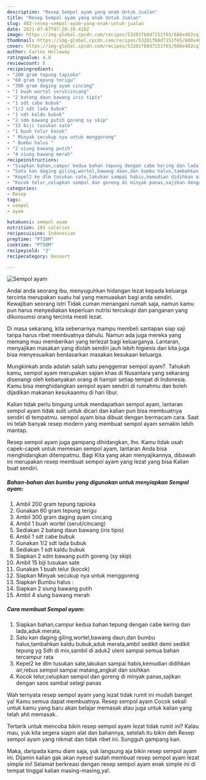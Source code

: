 ```yaml
---
description: "Resep Sempol ayam yang enak Untuk Jualan"
title: "Resep Sempol ayam yang enak Untuk Jualan"
slug: 483-resep-sempol-ayam-yang-enak-untuk-jualan
date: 2021-07-07T07:20:39.418Z
image: https://img-global.cpcdn.com/recipes/53201fb8d7151f65/680x482cq70/sempol-ayam-foto-resep-utama.jpg
thumbnail: https://img-global.cpcdn.com/recipes/53201fb8d7151f65/680x482cq70/sempol-ayam-foto-resep-utama.jpg
cover: https://img-global.cpcdn.com/recipes/53201fb8d7151f65/680x482cq70/sempol-ayam-foto-resep-utama.jpg
author: Carlos Holloway
ratingvalue: 4.8
reviewcount: 6
recipeingredient:
- "200 gram tepung tapioka"
- "60 gram tepung terigu"
- "300 gram daging ayam cincang"
- "1 buah wortel serutcincang"
- "2 batang daun bawang iris tipis"
- "1 sdt cabe bubuk"
- "1/2 sdt lada bubuk"
- "1 sdt kaldu bubuk"
- "2 sdm bawang putih goreng sy skip"
- "15 biji tusukan sate"
- "1 buah telur kocok"
- " Minyak secukup nya untuk menggoreng"
- " Bumbu halus "
- "2 siung bawang putih"
- "4 siung bawang merah"
recipeinstructions:
- "Siapkan bahan,campur kedua bahan tepung dengan cabe kering dan lada,aduk merata,"
- "Satu kan daging giling,wortel,bawang daun,dan bumbu halus,tambahkan kaldu bubuk,aduk merata,ambil sedikit demi sedikit tepung yg Sdh di mix,sambil di aduk2 uleni sampai semua bahan tercampur rata"
- "Kepel2 ke dlm tusukan sate,lakukan sampai habis,kemudian didihkan air,rebus sempol sampai matang,angkat dan sisihkan"
- "Kocok telur,celupkan sempol dan goreng di minyak panas,sajikan dengan saos sambal selagi panas"
categories:
- Resep
tags:
- sempol
- ayam

katakunci: sempol ayam 
nutrition: 183 calories
recipecuisine: Indonesian
preptime: "PT10M"
cooktime: "PT50M"
recipeyield: "2"
recipecategory: Dessert

---
```



![Sempol ayam](https://img-global.cpcdn.com/recipes/53201fb8d7151f65/680x482cq70/sempol-ayam-foto-resep-utama.jpg)

Andai anda seorang ibu, menyuguhkan hidangan lezat kepada keluarga tercinta merupakan suatu hal yang memuaskan bagi anda sendiri. Kewajiban seorang istri Tidak cuman menangani rumah saja, namun kamu pun harus menyediakan keperluan nutrisi tercukupi dan panganan yang dikonsumsi orang tercinta mesti lezat.

Di masa  sekarang, kita sebenarnya mampu membeli santapan siap saji tanpa harus ribet membuatnya dahulu. Namun ada juga mereka yang memang mau memberikan yang terlezat bagi keluarganya. Lantaran, menyajikan masakan yang diolah sendiri jauh lebih higienis dan kita juga bisa menyesuaikan berdasarkan masakan kesukaan keluarga. 



Mungkinkah anda adalah salah satu penggemar sempol ayam?. Tahukah kamu, sempol ayam merupakan sajian khas di Nusantara yang sekarang disenangi oleh kebanyakan orang di hampir setiap tempat di Indonesia. Kamu bisa menghidangkan sempol ayam sendiri di rumahmu dan boleh dijadikan makanan kesukaanmu di hari libur.

Kalian tidak perlu bingung untuk mendapatkan sempol ayam, lantaran sempol ayam tidak sulit untuk dicari dan kalian pun bisa membuatnya sendiri di tempatmu. sempol ayam bisa dibuat dengan bermacam cara. Saat ini telah banyak resep modern yang membuat sempol ayam semakin lebih mantap.

Resep sempol ayam juga gampang dihidangkan, lho. Kamu tidak usah capek-capek untuk memesan sempol ayam, lantaran Anda bisa menghidangkan ditempatmu. Bagi Kita yang akan menyajikannya, dibawah ini merupakan resep membuat sempol ayam yang lezat yang bisa Kalian buat sendiri.

<!--inarticleads1-->

##### Bahan-bahan dan bumbu yang digunakan untuk menyiapkan Sempol ayam:

1. Ambil 200 gram tepung tapioka
1. Gunakan 60 gram tepung terigu
1. Ambil 300 gram daging ayam cincang
1. Ambil 1 buah wortel (serut/cincang)
1. Sediakan 2 batang daun bawang (iris tipis)
1. Ambil 1 sdt cabe bubuk
1. Gunakan 1/2 sdt lada bubuk
1. Sediakan 1 sdt kaldu bubuk
1. Siapkan 2 sdm bawang putih goreng (sy skip)
1. Ambil 15 biji tusukan sate
1. Gunakan 1 buah telur (kocok)
1. Siapkan  Minyak secukup nya untuk menggoreng
1. Siapkan  Bumbu halus :
1. Siapkan 2 siung bawang putih
1. Ambil 4 siung bawang merah




<!--inarticleads2-->

##### Cara membuat Sempol ayam:

1. Siapkan bahan,campur kedua bahan tepung dengan cabe kering dan lada,aduk merata,
1. Satu kan daging giling,wortel,bawang daun,dan bumbu halus,tambahkan kaldu bubuk,aduk merata,ambil sedikit demi sedikit tepung yg Sdh di mix,sambil di aduk2 uleni sampai semua bahan tercampur rata
1. Kepel2 ke dlm tusukan sate,lakukan sampai habis,kemudian didihkan air,rebus sempol sampai matang,angkat dan sisihkan
1. Kocok telur,celupkan sempol dan goreng di minyak panas,sajikan dengan saos sambal selagi panas




Wah ternyata resep sempol ayam yang lezat tidak rumit ini mudah banget ya! Kamu semua dapat membuatnya. Resep sempol ayam Cocok sekali untuk kamu yang baru akan belajar memasak atau juga untuk kalian yang telah ahli memasak.

Tertarik untuk mencoba bikin resep sempol ayam lezat tidak rumit ini? Kalau mau, yuk kita segera siapin alat dan bahannya, setelah itu bikin deh Resep sempol ayam yang nikmat dan tidak ribet ini. Sungguh gampang kan. 

Maka, daripada kamu diam saja, yuk langsung aja bikin resep sempol ayam ini. Dijamin kalian gak akan nyesel sudah membuat resep sempol ayam lezat simple ini! Selamat berkreasi dengan resep sempol ayam enak simple ini di tempat tinggal kalian masing-masing,ya!.

